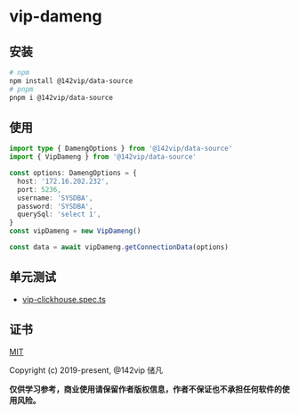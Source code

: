 # vip-dameng
## 安装

```bash
# npm
npm install @142vip/data-source
# pnpm
pnpm i @142vip/data-source
```

## 使用

```ts
import type { DamengOptions } from '@142vip/data-source'
import { VipDameng } from '@142vip/data-source'

const options: DamengOptions = {
  host: '172.16.202.232',
  port: 5236,
  username: 'SYSDBA',
  password: 'SYSDBA',
  querySql: 'select 1',
}
const vipDameng = new VipDameng()

const data = await vipDameng.getConnectionData(options)
```

## 单元测试

- [vip-clickhouse.spec.ts](../../test/sql/vip-dameng.spec.ts)

## 证书

[MIT](https://opensource.org/license/MIT)

Copyright (c) 2019-present, @142vip 储凡

**仅供学习参考，商业使用请保留作者版权信息，作者不保证也不承担任何软件的使用风险。**
